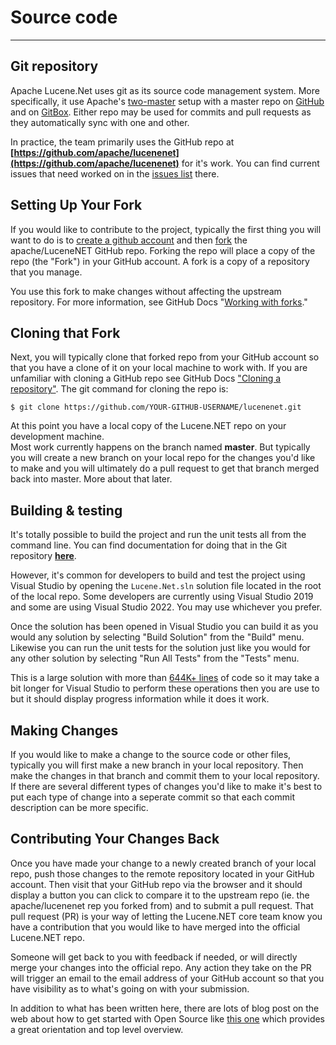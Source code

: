 ﻿# Source code

---

## Git repository

Apache Lucene.Net uses git as its source code management system.  More specifically, it use Apache's [two-master](https://git.apache.org/) setup with a master repo on [GitHub](https://github.com/apache/lucenenet) and on [GitBox](https://gitbox.apache.org/repos/asf?p=lucenenet.git). Either repo may be used for commits and pull requests as they automatically sync with one and other.

In practice, the team primarily uses the GitHub repo at **[https://github.com/apache/lucenenet](https://github.com/apache/lucenenet)** for it's work. You can find current issues that need worked on in the [issues list](https://github.com/apache/lucenenet/issues) there.

## Setting Up Your Fork
If you would like to contribute to the project, typically the first thing you will want to do is to [create a github account](https://docs.github.com/en/get-started/signing-up-for-github/signing-up-for-a-new-github-account) and then [fork](https://docs.github.com/en/get-started/quickstart/fork-a-repo) the apache/LuceneNET GitHub repo.  Forking the repo will place a copy of the repo (the "Fork") in your GitHub account. A fork is a copy of a repository that you manage.

You use this fork to make changes without affecting the upstream repository. For more information, see GitHub Docs "[Working with forks](https://docs.github.com/en/pull-requests/collaborating-with-pull-requests/working-with-forks)."


## Cloning that Fork
Next, you will typically clone that forked repo from your GitHub account so that you have a clone of it on your local machine to work with.  If you are unfamiliar with cloning a GitHub repo see GitHub Docs ["Cloning a repository"](https://docs.github.com/en/repositories/creating-and-managing-repositories/cloning-a-repository).  The git command for cloning the repo is:

```
$ git clone https://github.com/YOUR-GITHUB-USERNAME/lucenenet.git
```


At this point you have a local copy of the Lucene.NET repo on your development machine.  
Most work currently happens on the branch named **master**. But typically you will create a new branch on your local repo for the changes you'd like to make and you will ultimately do a pull request to get that branch merged back into master.  More about that later.

## Building & testing

It's totally possible to build the project and run the unit tests all from the command line.  You can find documentation for doing that in the Git repository **[here](https://github.com/apache/lucenenet/blob/master/README.md#building-and-testing)**.

However, it's common for developers to build and test the project using Visual Studio by opening the `Lucene.Net.sln` solution file located in the root of the local repo.  Some developers are currently using Visual Studio 2019 and some are using Visual Studio 2022. You may use whichever you prefer.

Once the solution has been opened in Visual Studio you can build it as you would any solution by selecting "Build Solution" from the "Build" menu. Likewise you can run the unit tests for the solution just like you would for any other solution by selecting "Run All Tests" from the "Tests" menu.

This is a large solution with more than [644K+ lines](https://lucenenet.apache.org/images/contributing/source/lucenenet-repo-lines-of-code--jan-2022.png) of code so it may take a bit longer for Visual Studio to perform these operations then you are use to but it should display progress information while it does it work.


## Making Changes

If you would like to make a change to the source code or other files, typically you will first make a new branch in your local repository. Then make the changes in that branch and commit them to your local repository.  If there are several different types of changes you'd like to make it's best to put each type of change into a seperate commit so that each commit description can be more specific.

## Contributing Your Changes Back
Once you have made your change to a newly created branch of your local repo, push those changes to the remote repository located in your GitHub account.  Then visit that your GitHub repo via the browser and it should display a button you can click to compare it to the upstream repo (ie. the apache/lucenenet rep you forked from) and to submit a pull request.  That pull request (PR) is your way of letting the Lucene.NET core team know you have a contribution that you would like to have merged into the official Lucene.NET repo.

Someone will get back to you with feedback if needed, or will directly merge your changes into the official repo.  Any action they take on the PR will trigger an email to the email address of your GitHub account so that you have visibility as to what's going on with your submission.

In addition to what has been written here, there are lots of blog post on the web about how to get started with Open Source like [this one](https://www.freecodecamp.org/news/how-to-contribute-to-open-source-projects-beginners-guide/) which provides a great orientation and top level overview.  




